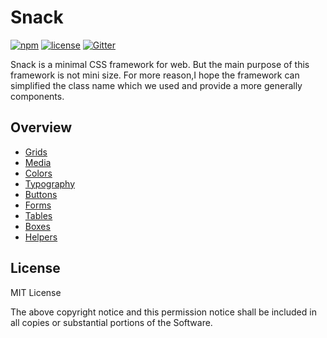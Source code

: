 # Snack

[![npm](https://img.shields.io/npm/v/snack.css.svg)](https://www.npmjs.com/package/snack.css)
[![license](https://img.shields.io/github/license/mashape/apistatus.svg)](https://www.npmjs.com/package/snack.css)
[![Gitter](https://img.shields.io/gitter/room/nwjs/nw.js.svg)](https://gitter.im/snack-ui/snack)

Snack is a minimal CSS framework for web. But the main purpose of this framework is not mini size. For more reason,I hope the framework can simplified the class name which we used and provide a more generally components.

## Overview

- [Grids](https://nzbin.github.io/snack/#grid)
- [Media](https://nzbin.github.io/snack/#media)
- [Colors](https://nzbin.github.io/snack/#colors)
- [Typography](https://nzbin.github.io/snack/#typography)
- [Buttons](https://nzbin.github.io/snack/#buttons)
- [Forms](https://nzbin.github.io/snack/#forms)
- [Tables](https://nzbin.github.io/snack/#tables)
- [Boxes](https://nzbin.github.io/snack/#boxes)
- [Helpers](https://nzbin.github.io/snack/#helpers)

## License

MIT License

The above copyright notice and this permission notice shall be included in all
copies or substantial portions of the Software.
